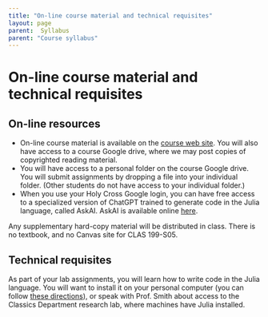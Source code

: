 ```yaml
---
title: "On-line course material and technical requisites"
layout: page
parent:  Syllabus
parent: "Course syllabus"
---
```


# On-line course material and technical requisites



## On-line resources 

- On-line course material is available on the [course web site](https://neelsmith.github.io/papyrus_to_pixels/). You will also have access to a course Google drive, where we may post copies of copyrighted reading material. 
- You will have access to a personal folder on the course Google drive. You will submit assignments by dropping a file into your individual folder. (Other students do not have access to your individual folder.)
- When you use your Holy Cross Google login, you can have free access to a specialized version of ChatGPT trained to generate code in the Julia language, called AskAI. AskAI is available online [here](https://juliahub.com/ui/AskAI). 

Any supplementary hard-copy material will be distributed in class. There is no textbook, and no Canvas site for CLAS 199-S05.



## Technical requisites

As part of your lab assignments, you will learn how to write code in the Julia language. You will want to install it on your personal computer (you can follow [these directions](https://neelsmith.github.io/papyrus_to_pixels/techprereqs/)), or speak with Prof. Smith about access to the Classics Department research lab, where machines have Julia installed.



